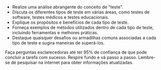  
- Realize uma análise abrangente do conceito de "teste".
- Discuta os diferentes tipos de teste em várias áreas, como testes de software, testes médicos e testes educacionais.
- Explique os propósitos e benefícios de cada tipo de teste.
- Forneça exemplos de métodos utilizados dentro de cada tipo de teste, incluindo ferramentas e melhores práticas.
- Destaque quaisquer desafios ou armadilhas comuns associadas a cada tipo de teste e sugira maneiras de superá-los.

Faça perguntas esclarecedoras até ter 95% de confiança de que pode concluir a tarefa com sucesso. Respire fundo e vá passo a passo. Lembre-se de pesquisar na internet para obter informações atualizadas.
```